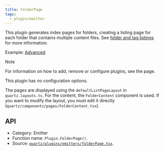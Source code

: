 ```yaml
---
title: FolderPage
tags:
  - plugin/emitter
---
```


This plugin generates index pages for folders, creating a listing page for each folder that contains multiple content files. See [folder and tag listings](folder%20and%20tag%20listings.md) for more information.

Example: [Advanced](advanced/)

> [!note]
> For information on how to add, remove or configure plugins, see the [](configuration.md#Plugins|Configuration) page.

This plugin has no configuration options.

The pages are displayed using the `defaultListPageLayout` in `quartz.layouts.ts`. For the content, the `FolderContent` component is used. If you want to modify the layout, you must edit it directly (`quartz/components/pages/FolderContent.tsx`).

## API

- Category: Emitter
- Function name: `Plugin.FolderPage()`.
- Source: [`quartz/plugins/emitters/folderPage.tsx`](https://github.com/jackyzha0/quartz/blob/v4/quartz/plugins/emitters/folderPage.tsx).
